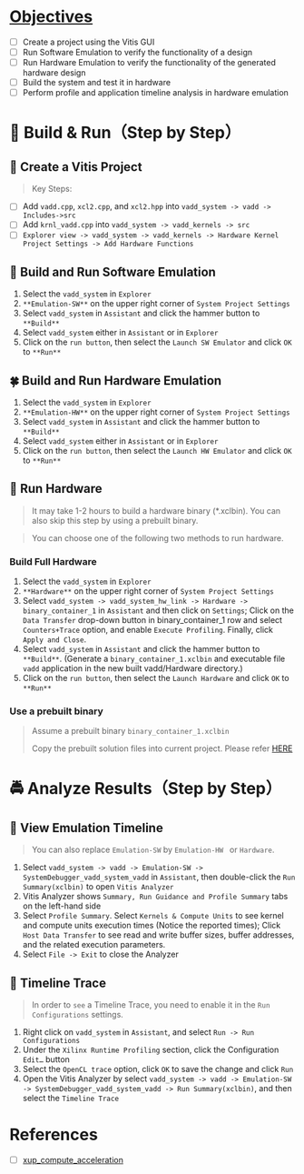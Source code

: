 # [Objectives](https://xilinx.github.io/xup_compute_acceleration/Vitis_intro-1.html)

- [ ] Create a project using the Vitis GUI
- [ ] Run Software Emulation to verify the functionality of a design
- [ ] Run Hardware Emulation to verify the functionality of the generated hardware design
- [ ] Build the system and test it in hardware
- [ ] Perform profile and application timeline analysis in hardware emulation

# 🍁 Build & Run（Step by Step）

## 🌴 Create a Vitis Project
> Key Steps:
- [ ] Add `vadd.cpp`, `xcl2.cpp`, and `xcl2.hpp` into `vadd_system -> vadd -> Includes->src`
- [ ] Add `krnl_vadd.cpp` into `vadd_system -> vadd_kernels -> src`
- [ ] `Explorer view -> vadd_system -> vadd_kernels -> Hardware Kernel Project Settings -> Add Hardware Functions`

## 🌳 Build and Run Software Emulation

1. Select the `vadd_system` in `Explorer`
2. `**Emulation-SW**` on the upper right corner of `System Project Settings`
3. Select `vadd_system` in `Assistant` and click the hammer button to `**Build**`
4. Select `vadd_system` either in `Assistant` or in `Explorer`
5. Click on the `run button`, then select the `Launch SW Emulator` and click `OK` to `**Run**`


## 🍀 Build and Run Hardware Emulation

1. Select the `vadd_system` in `Explorer`
2. `**Emulation-HW**` on the upper right corner of `System Project Settings`
3. Select `vadd_system` in `Assistant` and click the hammer button to `**Build**`
4. Select `vadd_system` either in `Assistant` or in `Explorer`
5. Click on the `run button`, then select the `Launch HW Emulator` and click `OK` to `**Run**`

## 🌾 Run Hardware

> It may take 1-2 hours to build a hardware binary (*.xclbin). You can also skip this step by using a prebuilt binary.

> You can choose one of the following two methods to run hardware.

### Build Full Hardware

1. Select the `vadd_system` in `Explorer`
2. `**Hardware**` on the upper right corner of `System Project Settings`
3. Select `vadd_system -> vadd_system_hw_link -> Hardware -> binary_container_1` in `Assistant` and then click on `Settings`; Click on the `Data Transfer` drop-down button in binary_container_1 row and select `Counters+Trace` option, and enable `Execute Profiling`.  Finally, click `Apply and Close`.
4. Select `vadd_system` in `Assistant` and click the hammer button to `**Build**`. (Generate a `binary_container_1.xclbin` and executable file `vadd` application in the new built vadd/Hardware directory.)
5. Click on the `run button`, then select the `Launch Hardware` and click `OK` to `**Run**`

### Use a prebuilt binary
> Assume a prebuilt binary `binary_container_1.xclbin`
> 
> Copy the prebuilt solution files into current project. Please refer [HERE](https://xilinx.github.io/xup_compute_acceleration/Vitis_intro-2.html)


# 🚔 Analyze Results（Step by Step）

## 🚗 View Emulation Timeline

> You can also replace `Emulation-SW` by `Emulation-HW ` or `Hardware`.

1. Select `vadd_system -> vadd -> Emulation-SW -> SystemDebugger_vadd_system_vadd` in `Assistant`, then double-click the `Run Summary(xclbin)` to open `Vitis Analyzer`
2. Vitis Analyzer shows `Summary, Run Guidance and Profile Summary` tabs on the left-hand side
3. Select `Profile Summary`. Select `Kernels & Compute Units` to see kernel and compute units execution times (Notice the reported times); Click `Host Data Transfer` to see read and write buffer sizes, buffer addresses, and the related execution parameters.
4. Select `File -> Exit` to close the Analyzer


## 🚕 Timeline Trace

> In order to `see` a Timeline Trace, you need to enable it in the `Run Configurations` settings.

1. Right click on `vadd_system` in `Assistant`, and select `Run -> Run Configurations`
2. Under the `Xilinx Runtime Profiling` section, click the Configuration `Edit…` button
3. Select the `OpenCL trace` option, click `OK` to save the change and click `Run`
4. Open the Vitis Analyzer by select `vadd_system -> vadd -> Emulation-SW -> SystemDebugger_vadd_system_vadd -> Run Summary(xclbin)`, and then select the `Timeline Trace`






# References

- [ ] [xup_compute_acceleration](https://github.com/Xilinx/xup_compute_acceleration)



